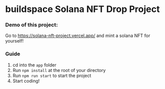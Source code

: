 # buildspace Solana NFT Drop Project

### Demo of this project:

Go to https://solana-nft-project.vercel.app/ and mint a solana NFT for yourself!

### Guide

1. cd into the `app` folder
2. Run `npm install` at the root of your directory
3. Run `npm run start` to start the project
4. Start coding!

